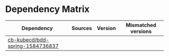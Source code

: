 # Dependency Matrix

Dependency | Sources | Version | Mismatched versions
---------- | ------- | ------- | -------------------
[cb-kubecd/bdd-spring-1584736837](https://github.com/cb-kubecd/bdd-spring-1584736837.git) |  | []() | 
